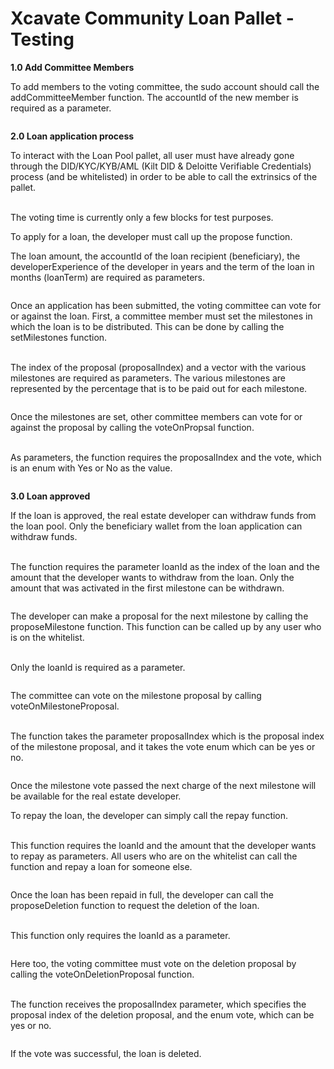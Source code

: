 # Xcavate Community Loan Pallet - Testing

**1.0 Add Committee Members**

To add members to the voting committee, the sudo account should call the addCommitteeMember function. The accountId of the new member is required as a parameter.

<figure><img src="https://lh7-us.googleusercontent.com/ksH-17b8ybwFWUaGRdVtTmDMDDqlEBIbXykr9YZNOxWPr33cq0PU7JCCohsbuyGbKh9ssEWrAuGJAdelp35a0eUmvo0_47j8Pui1JSFkoEKLXdahaJh7-TP7vddFOSS4itYYxvecLlB8th991jCMPA" alt=""><figcaption></figcaption></figure>

**2.0 Loan application process**

To interact with the Loan Pool pallet, all user must have already gone through the DID/KYC/KYB/AML (Kilt DID & Deloitte Verifiable Credentials) process (and be whitelisted) in order to be able to call the extrinsics of the pallet.

\
The voting time is currently only a few blocks for test purposes.

To apply for a loan, the developer must call up the propose function.

The loan amount, the accountId of the loan recipient (beneficiary), the developerExperience of the developer in years and the term of the loan in months (loanTerm) are required as parameters.

<figure><img src="https://lh7-us.googleusercontent.com/FZcpjIj_KD4qTXCJ-9812-eLt1_Vx8UC1ytITjl47ugbTK9Lxc4cBtmRa2o1c0C9r05bfO0_zcyvgfK9qdf0U1jMRmZNMoENImXSujh3iJXHwoFgb_8GXoOuEnhPNiOmbpRa0Kat272xXJ0LYEm37Q" alt=""><figcaption></figcaption></figure>

Once an application has been submitted, the voting committee can vote for or against the loan. First, a committee member must set the milestones in which the loan is to be distributed. This can be done by calling the setMilestones function.

\
The index of the proposal (proposalIndex) and a vector with the various milestones are required as parameters. The various milestones are represented by the percentage that is to be paid out for each milestone.

<figure><img src="https://lh7-us.googleusercontent.com/_Bce9CNTlniFmcrYP5hCxS7t1Fw71ILQuUYNZoz7r265DhMrNPiuX-lexZUAADrhIUMNY_XsAIZQvZyWH2yXIL6ELo25Z0ItfLPXG-_NbyIT0LmicE4aagxgUC6qVp85GXX_TJgxj980w4Mlfr0DAg" alt=""><figcaption></figcaption></figure>

Once the milestones are set, other committee members can vote for or against the proposal by calling the voteOnPropsal function.

\
As parameters, the function requires the proposalIndex and the vote, which is an enum with Yes or No as the value.

<figure><img src="https://lh7-us.googleusercontent.com/nF48iIrW7rrc2G-FcRQI5qR9iRHp_lLMzv86f5NY-9HN7nlFpeLhxWpCPtxcLjI7dGxMEzNpZ8jkxql5fqiGKDroyIolq75Iewzyrd-xzqX2sAc2RCQB-p0AAXCOQyfVVg154Lg5oCzofrasocuodA" alt=""><figcaption></figcaption></figure>

**3.0 Loan approved**

If the loan is approved, the real estate developer can withdraw funds from the loan pool. Only the beneficiary wallet from the loan application can withdraw funds.

\
The function requires the parameter loanId as the index of the loan and the amount that the developer wants to withdraw from the loan. Only the amount that was activated in the first milestone can be withdrawn.

<figure><img src="https://lh7-us.googleusercontent.com/whq-7ZgBPLdmj6dTP2JDsPu-35iISihQ5cMZcRHmb4-qn-2dHTVEyicJbjLe8EHFwJ-jH8nG00HuVtRhp4abgsb6Uiy878QDuMy7amQVWYFmfn87RwUAruC7v80N6GOW0pkSS4ZamE7aqEX9JLlQkw" alt=""><figcaption></figcaption></figure>

The developer can make a proposal for the next milestone by calling the proposeMilestone function. This function can be called up by any user who is on the whitelist.

\
Only the loanId is required as a parameter.

<figure><img src="https://lh7-us.googleusercontent.com/ij8dAF0Ps3Kl6cEsWEllb3gHBQa2xwRiTuwrFLoIGB0J4ac_n1yn9yCshCGYBa0HxGUfEjilPEK3r-8TegIQcc7-7bMtGuuv9IMZ4du5Cuywm3U0G44Q6NzTMe9dHGwpEBmF7MVOsO9F32FSCayLnQ" alt=""><figcaption></figcaption></figure>

The committee can vote on the milestone proposal by calling voteOnMilestoneProposal.

\
The function takes the parameter proposalIndex which is the proposal index of the milestone proposal, and it takes the vote enum which can be yes or no.

<figure><img src="https://lh7-us.googleusercontent.com/QfqSo48egyCN6SAawcY6TQUykVMXTGO-3cYWQTsC2HieSm73y5vdORR2GmjYala9mwVtdyFbPZ_kDgPz5oCvpvUVQKhFVN39B4Tzqb2kSHufQUX1dJTQNTjVGUGgGHeGpkWe_uyA-p-b_UqzAbNR4A" alt=""><figcaption></figcaption></figure>

Once the milestone vote passed the next charge of the next milestone will be available for the real estate developer.

To repay the loan, the developer can simply call the repay function.

\
This function requires the loanId and the amount that the developer wants to repay as parameters. All users who are on the whitelist can call the function and repay a loan for someone else.

<figure><img src="https://lh7-us.googleusercontent.com/gmgusmBKv6TnjH6ThcY_IbJYLbML9bIJixyx9Uh_ShdTU4yY_9qdp9NWcbHFp4mDClULj7mE5-opf-fyQt2kg8p1OTx7_kgsMC1O6YuI2p0LFJJ7-PkFxzLvQPgAu9zNWkoxzX3sbZnWZYW6mWguyA" alt=""><figcaption></figcaption></figure>

Once the loan has been repaid in full, the developer can call the proposeDeletion function to request the deletion of the loan.

\
This function only requires the loanId as a parameter.

<figure><img src="https://lh7-us.googleusercontent.com/61n5Kk0BgDMrOdczPJ8Wjwmk44K5j7x5urd8OZeW5bokkhchiYy6EGNPc2F0e_zg0uIHnDr2sN7zABeEKWtJKWSkA519clD7gzFUAAxFXGzAPYLwwCiM8TCeKf0THT46bSr3_rxUW31sa47Fcb0NCA" alt=""><figcaption></figcaption></figure>

Here too, the voting committee must vote on the deletion proposal by calling the voteOnDeletionProposal function.

\
The function receives the proposalIndex parameter, which specifies the proposal index of the deletion proposal, and the enum vote, which can be yes or no.

<figure><img src="https://lh7-us.googleusercontent.com/nHcslH6Az3GK2GbmoXYodDVEmm_xNNjmKTthuoqN2oFbm72j8CA16UZ4XHQKr3vSklMKlAQLnv7ZoKowtIpqWnpYABz69ao3Q1dXfRSsj5i135_H3W5JHl-QuPfHtQxCL0DdphbfhNoyjXQCYZMJFw" alt=""><figcaption></figcaption></figure>

If the vote was successful, the loan is deleted.
